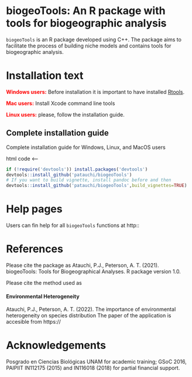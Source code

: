 # biogeoTools: An R package with tools for biogeographic analysis 
`biogeoTools` is an R package developed using C++. The package aims to facilitate the process of building niche models and contains tools for biogeographic analysis.

# Installation text

<span style="color:red">**Windows users:**</span> Before installation it is important to have installed [Rtools](https://cran.r-project.org/bin/windows/Rtools/).

<span style="color:red">**Mac users:**</span> Install Xcode command line tools 

<span style="color:red">**Linux users:**</span> please, follow the installation guide.

## Complete installation guide

Complete installation guide for Windows, Linux, and MacOS users 


html code <--

```r
if (!require('devtools')) install.packages('devtools')
devtools::install_github('patauchi/biogeoTools')
# If you want to build vignette, install pandoc before and then
devtools::install_github('patauchi/biogeoTools',build_vignettes=TRUE)
```

# Help pages

Users can fin help for all `biogeoTools` functions at http::

# References

Please cite the package as
Atauchi, P.J., Peterson, A. T. (2021). biogeoTools: Tools for Biogeographical Analyses. R package version 1.0.

Please cite the method used as 

#### Environmental Heterogeneity
Atauchi, P.J., Peterson, A. T. (2022). The importance of environmental heterogeneity on species distribution
The paper of the application is accesible from
https://


# Acknowledgements

Posgrado en Ciencias Biológicas UNAM for academic training; GSoC 2016, PAIPIIT IN112175 (2015) and IN116018 (2018) for partial financial support.

